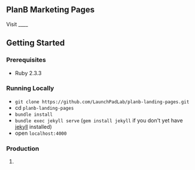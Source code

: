 PlanB Marketing Pages
----------------------

Visit ____

## Getting Started

### Prerequisites
- Ruby 2.3.3

### Running Locally
- `git clone https://github.com/LaunchPadLab/planb-landing-pages.git`
- cd `planb-landing-pages`
- `bundle install`
- `bundle exec jekyll serve` (`gem install jekyll` if you don't yet have [jekyll](https://jekyllrb.com/docs/installation/) installed)
- open `localhost:4000`

### Production
1.
